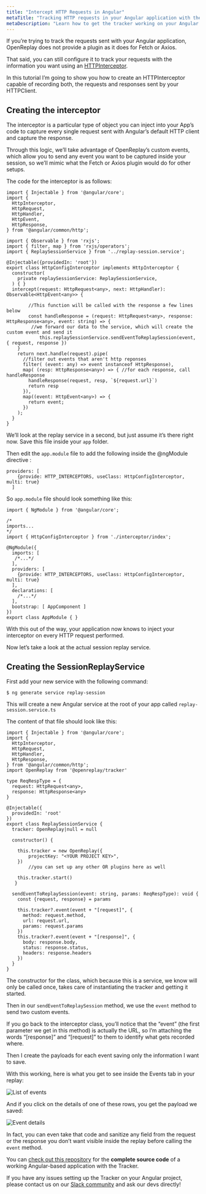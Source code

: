 ```yaml
---
title: "Intercept HTTP Requests in Angular"
metaTitle: "Tracking HTTP requests in your Angular application with the OpenReplay"
metaDescription: "Learn how to get the tracker working on your Angular application"
---
```

If you’re trying to track the requests sent with your Angular application, OpenReplay does not provide a plugin as it does for Fetch or Axios.

That said, you can still configure it to track your requests with the information you want using an [HTTPInterceptor](https://angular.io/api/common/http/HttpInterceptor).

In this tutorial I’m going to show you how to create an HTTPInterceptor capable of recording both, the requests and responses sent by your HTTPClient.

## Creating the interceptor

The interceptor is a particular type of object you can inject into your App’s code to capture every single request sent with Angular’s default HTTP client and capture the response.

Through this logic, we’ll take advantage of OpenReplay’s custom events, which allow you to send any event you want to be captured inside your session, so we’ll mimic what the Fetch or Axios plugin would do for other setups.

The code for the interceptor is as follows:

```tsx
import { Injectable } from '@angular/core';
import {
  HttpInterceptor,
  HttpRequest,
  HttpHandler,
  HttpEvent,
  HttpResponse,
} from '@angular/common/http';

import { Observable } from 'rxjs';
import { filter, map } from 'rxjs/operators';
import { ReplaySessionService } from '../replay-session.service';

@Injectable({providedIn: 'root'})
export class HttpConfigInterceptor implements HttpInterceptor {
  constructor(
    private replaySessionService: ReplaySessionService,
  ) { }
  intercept(request: HttpRequest<any>, next: HttpHandler): Observable<HttpEvent<any>> {
    
		//This function will be called with the response a few lines below
		const handleResponse = (request: HttpRequest<any>, response: HttpResponse<any>, event: string) => {
	     //we forward our data to the service, which will create the custom event and send it
			this.replaySessionService.sendEventToReplaySession(event, { request, response })
    }
    return next.handle(request).pipe(
      //filter out events that aren't http reponses
      filter( (event: any) => event instanceof HttpResponse),
      map( (resp: HttpResponse<any>) => { //for each response, call handleResponse
        handleResponse(request, resp, `${request.url}`)
        return resp
      }),
      map((event: HttpEvent<any>) => {
        return event;
      })
    );
  }
}
```

We’ll look at the replay service in a second, but just assume it’s there right now. Save this file inside your `app` folder.

Then edit the `app.module` file to add the following inside the @ngModule directive :

```tsx
providers: [
    {provide: HTTP_INTERCEPTORS, useClass: HttpConfigInterceptor, multi: true}
  ]
```

So `app.module` file should look something like this:

```tsx
import { NgModule } from '@angular/core';

/*
imports...
*/
import { HttpConfigInterceptor } from './interceptor/index';

@NgModule({
  imports: [
   /*...*/
  ],
  providers: [
    {provide: HTTP_INTERCEPTORS, useClass: HttpConfigInterceptor, multi: true}
  ],
  declarations: [
    /*...*/
  ],
  bootstrap: [ AppComponent ]
})
export class AppModule { }
```

With this out of the way, your application now knows to inject your interceptor on every HTTP request performed.

Now let’s take a look at the actual session replay service.

## Creating the SessionReplayService

First add your new service with the following command:

```tsx
$ ng generate service replay-session
```

This will create a new Angular service at the root of your app called `replay-session.service.ts`

The content of that file should look like this:

```tsx
import { Injectable } from '@angular/core';
import {
  HttpInterceptor,
  HttpRequest,
  HttpHandler,
  HttpResponse,
} from '@angular/common/http';
import OpenReplay from '@openreplay/tracker'

type ReqRespType = {
  request: HttpRequest<any>,
  response: HttpResponse<any>
}

@Injectable({
  providedIn: 'root'
})
export class ReplaySessionService {
  tracker: OpenReplay|null = null

  constructor() {

    this.tracker = new OpenReplay({
        projectKey: "<YOUR PROJECT KEY>",
    })
		//you can set up any other OR plugins here as well

    this.tracker.start()
   }

  sendEventToReplaySession(event: string, params: ReqRespType): void {
    const {request, response} = params

    this.tracker?.event(event + "[request]", {
      method: request.method,
      url: request.url,
      params: request.params
    })
    this.tracker?.event(event + "[response]", {
      body: response.body,
      status: response.status,
      headers: response.headers
    })
  }
}
```

The constructor for the class, which because this is a service, we know will only be called once, takes care of instantiating the tracker and getting it started.

Then in our `sendEventToReplaySession` method, we use the `event` method to send two custom events.

If you go back to the interceptor class, you’ll notice that the “event” (the first parameter we get in this method) is actually the URL, so I’m attaching the words “[response]” and “[request]” to them to identify what gets recorded where.

Then I create the payloads for each event saving only the information I want to save.

With this working, here is what you get to see inside the Events tab in your replay:

![List of events](images/list-of-events.png)

And if you click on the details of one of these rows, you get the payload we saved:

![Event details](images/event-details.png)

In fact, you can even take that code and sanitize any field from the request or the response you don’t want visible inside the replay before calling the `event` method.

You can [check out this repository](https://github.com/deleteman/openreplay-angular-example) for the **complete source code** of a working Angular-based application with the Tracker.

If you have any issues setting up the Tracker on your Angular project, please contact us on our [Slack community](https://slack.openreplay.com/) and ask our devs directly!